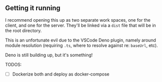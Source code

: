 ## Getting it running

I recommend opening this up as two separate work spaces, one for the client, and one for the server.
They'll be linked via a `dist` file that will be in the root directory.

This is an unfortunate evil due to the VSCode Deno plugin, namely around module resolution (requiring `.ts`, where to resolve against re: `baseUrl`, etc).

Deno is still building up, but it's something!

TODOS:

- [ ] Dockerize both and deploy as docker-compose
